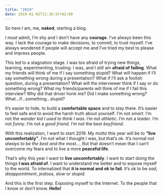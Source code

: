 ```yaml
---
title: "2019"
date: 2019-01-02T21:36:57+02:00
---
```


So here I am, me, **naked**, starting a blog.

I must admit, I’m shy and I don’t have any **courage**. I’ve always been this way. I lack the courage to make decisions, to commit, to trust myself. I’ve always wondered if people will accept me and I’ve tried my best to please and impress people.

This led to a stagnation stage. I was too afraid of trying new things, learning, experimenting, trusting. I was, and I still am **afraid of failing**. What my friends will think of me if I say something stupid? What will happen if I’ll say something wrong during a presentation? What if I’ll ask a foolish question, during a presentation? What will the interviewer think if I say or do something wrong? What my friends/parents will think of me if I fail this interview? Why did that driver honk me? Did I make something wrong? What...if...something...stupid?

It’s easier to hide, to build a **comfortable space** and to stay there. It’s easier to feel safe and to avoid the harsh truth about yourself. I’m not *smart*. I’m not the *wonder kid I used to think I was*. I’m not *athletic*. I’m not a *leader*. I’m not *funny*. I’m not a *good friend*. I’m not the best *boyfriend*.

With this realization, I want to start 2019. My motto this year will be to **“live uncomfortably”**. I’m not what I thought I was, but that’s ok. It’s normal *not always to be the best and the most*.... But that doesn’t mean that I can’t overcome my fears and to live a more **peaceful life**.

That’s why this year I want to **live uncomfortably**. I want to start doing the things **I was afraid of**. I want to understand me better and to expose myself to the world. To internalized that **it is normal and ok to fail**. It’s ok to be *sad*, *disappointment*, *jealous*, *slow* or *stupid*.

And this is the first step. Exposing myself to the Internet. To the people that I know or don’t know. **Hello!**

